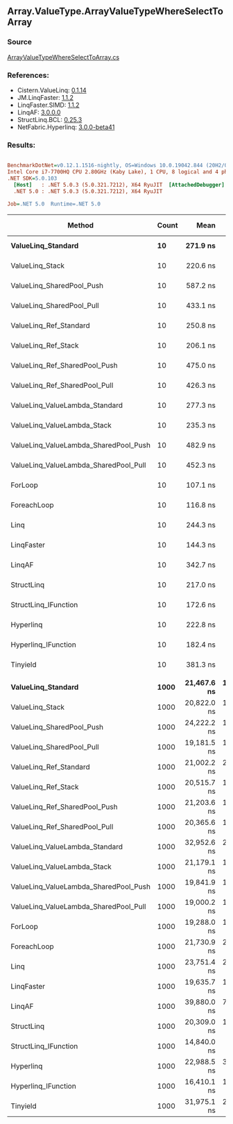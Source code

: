 ﻿## Array.ValueType.ArrayValueTypeWhereSelectToArray

### Source
[ArrayValueTypeWhereSelectToArray.cs](../LinqBenchmarks/Array/ValueType/ArrayValueTypeWhereSelectToArray.cs)

### References:
- Cistern.ValueLinq: [0.1.14](https://www.nuget.org/packages/Cistern.ValueLinq/0.1.14)
- JM.LinqFaster: [1.1.2](https://www.nuget.org/packages/JM.LinqFaster/1.1.2)
- LinqFaster.SIMD: [1.1.2](https://www.nuget.org/packages/LinqFaster.SIMD/1.0.3)
- LinqAF: [3.0.0.0](https://www.nuget.org/packages/LinqAF/3.0.0.0)
- StructLinq.BCL: [0.25.3](https://www.nuget.org/packages/StructLinq.BCL/0.25.3)
- NetFabric.Hyperlinq: [3.0.0-beta41](https://www.nuget.org/packages/NetFabric.Hyperlinq/3.0.0-beta41)

### Results:
``` ini

BenchmarkDotNet=v0.12.1.1516-nightly, OS=Windows 10.0.19042.844 (20H2/October2020Update)
Intel Core i7-7700HQ CPU 2.80GHz (Kaby Lake), 1 CPU, 8 logical and 4 physical cores
.NET SDK=5.0.103
  [Host]   : .NET 5.0.3 (5.0.321.7212), X64 RyuJIT  [AttachedDebugger]
  .NET 5.0 : .NET 5.0.3 (5.0.321.7212), X64 RyuJIT

Job=.NET 5.0  Runtime=.NET 5.0  

```
|                                Method | Count |        Mean |     Error |    StdDev | Ratio | RatioSD |   Gen 0 | Gen 1 | Gen 2 | Allocated |
|-------------------------------------- |------ |------------:|----------:|----------:|------:|--------:|--------:|------:|------:|----------:|
|                    **ValueLinq_Standard** |    **10** |    **271.9 ns** |   **1.52 ns** |   **1.35 ns** |  **2.54** |    **0.02** |  **0.0482** |     **-** |     **-** |     **152 B** |
|                       ValueLinq_Stack |    10 |    220.6 ns |   1.41 ns |   1.32 ns |  2.06 |    0.02 |  0.0484 |     - |     - |     152 B |
|             ValueLinq_SharedPool_Push |    10 |    587.2 ns |   3.67 ns |   3.43 ns |  5.48 |    0.04 |  0.0477 |     - |     - |     152 B |
|             ValueLinq_SharedPool_Pull |    10 |    433.1 ns |   2.37 ns |   2.10 ns |  4.04 |    0.03 |  0.0482 |     - |     - |     152 B |
|                ValueLinq_Ref_Standard |    10 |    250.8 ns |   1.43 ns |   1.27 ns |  2.34 |    0.02 |  0.0482 |     - |     - |     152 B |
|                   ValueLinq_Ref_Stack |    10 |    206.1 ns |   1.32 ns |   1.24 ns |  1.93 |    0.02 |  0.0484 |     - |     - |     152 B |
|         ValueLinq_Ref_SharedPool_Push |    10 |    475.0 ns |   2.19 ns |   1.94 ns |  4.44 |    0.04 |  0.0477 |     - |     - |     152 B |
|         ValueLinq_Ref_SharedPool_Pull |    10 |    426.3 ns |   2.29 ns |   2.03 ns |  3.98 |    0.03 |  0.0482 |     - |     - |     152 B |
|        ValueLinq_ValueLambda_Standard |    10 |    277.3 ns |   4.16 ns |   3.89 ns |  2.59 |    0.05 |  0.0482 |     - |     - |     152 B |
|           ValueLinq_ValueLambda_Stack |    10 |    235.3 ns |   1.26 ns |   1.12 ns |  2.20 |    0.02 |  0.0484 |     - |     - |     152 B |
| ValueLinq_ValueLambda_SharedPool_Push |    10 |    482.9 ns |   2.75 ns |   2.57 ns |  4.51 |    0.04 |  0.0477 |     - |     - |     152 B |
| ValueLinq_ValueLambda_SharedPool_Pull |    10 |    452.3 ns |   3.38 ns |   3.17 ns |  4.22 |    0.05 |  0.0482 |     - |     - |     152 B |
|                               ForLoop |    10 |    107.1 ns |   0.91 ns |   0.81 ns |  1.00 |    0.00 |  0.1478 |     - |     - |     464 B |
|                           ForeachLoop |    10 |    116.8 ns |   1.31 ns |   1.22 ns |  1.09 |    0.01 |  0.1478 |     - |     - |     464 B |
|                                  Linq |    10 |    244.3 ns |   3.84 ns |   3.59 ns |  2.28 |    0.04 |  0.2065 |     - |     - |     648 B |
|                            LinqFaster |    10 |    144.3 ns |   2.07 ns |   1.73 ns |  1.35 |    0.01 |  0.2601 |     - |     - |     816 B |
|                                LinqAF |    10 |    342.7 ns |   6.66 ns |   8.43 ns |  3.19 |    0.09 |  0.1373 |     - |     - |     432 B |
|                            StructLinq |    10 |    217.0 ns |   0.85 ns |   0.75 ns |  2.03 |    0.01 |  0.0789 |     - |     - |     248 B |
|                  StructLinq_IFunction |    10 |    172.6 ns |   1.32 ns |   1.17 ns |  1.61 |    0.02 |  0.0484 |     - |     - |     152 B |
|                             Hyperlinq |    10 |    222.8 ns |   2.30 ns |   2.04 ns |  2.08 |    0.03 |  0.0484 |     - |     - |     152 B |
|                   Hyperlinq_IFunction |    10 |    182.4 ns |   1.64 ns |   1.53 ns |  1.70 |    0.01 |  0.0484 |     - |     - |     152 B |
|                              Tinyield |    10 |    381.3 ns |   3.61 ns |   3.38 ns |  3.56 |    0.04 |  0.4129 |     - |     - |   1,296 B |
|                                       |       |             |           |           |       |         |         |       |       |           |
|                    **ValueLinq_Standard** |  **1000** | **21,467.6 ns** | **145.59 ns** | **136.18 ns** |  **1.11** |    **0.01** | **20.3857** |     **-** |     **-** |  **64,080 B** |
|                       ValueLinq_Stack |  1000 | 20,822.0 ns | 155.86 ns | 145.79 ns |  1.08 |    0.01 | 20.3857 |     - |     - |  64,080 B |
|             ValueLinq_SharedPool_Push |  1000 | 24,222.2 ns | 173.39 ns | 153.70 ns |  1.26 |    0.02 | 10.1929 |     - |     - |  32,216 B |
|             ValueLinq_SharedPool_Pull |  1000 | 19,181.5 ns | 134.08 ns | 125.42 ns |  0.99 |    0.01 | 10.1929 |     - |     - |  32,216 B |
|                ValueLinq_Ref_Standard |  1000 | 21,002.2 ns | 242.93 ns | 215.35 ns |  1.09 |    0.01 | 20.3857 |     - |     - |  64,080 B |
|                   ValueLinq_Ref_Stack |  1000 | 20,515.7 ns | 115.11 ns | 107.68 ns |  1.06 |    0.01 | 20.3857 |     - |     - |  64,080 B |
|         ValueLinq_Ref_SharedPool_Push |  1000 | 21,203.6 ns | 136.12 ns | 120.67 ns |  1.10 |    0.01 | 10.1929 |     - |     - |  32,216 B |
|         ValueLinq_Ref_SharedPool_Pull |  1000 | 20,365.6 ns | 134.89 ns | 126.17 ns |  1.06 |    0.01 | 10.1929 |     - |     - |  32,216 B |
|        ValueLinq_ValueLambda_Standard |  1000 | 32,952.6 ns | 224.39 ns | 209.89 ns |  1.71 |    0.01 | 20.3857 |     - |     - |  64,080 B |
|           ValueLinq_ValueLambda_Stack |  1000 | 21,179.1 ns | 191.32 ns | 178.96 ns |  1.10 |    0.01 | 20.3857 |     - |     - |  64,080 B |
| ValueLinq_ValueLambda_SharedPool_Push |  1000 | 19,841.9 ns | 165.69 ns | 154.98 ns |  1.03 |    0.01 | 10.1929 |     - |     - |  32,216 B |
| ValueLinq_ValueLambda_SharedPool_Pull |  1000 | 19,000.2 ns | 199.23 ns | 186.36 ns |  0.99 |    0.01 | 10.1929 |     - |     - |  32,216 B |
|                               ForLoop |  1000 | 19,288.0 ns | 165.06 ns | 154.40 ns |  1.00 |    0.00 | 31.0059 |     - |     - |  97,720 B |
|                           ForeachLoop |  1000 | 21,730.9 ns | 252.98 ns | 236.64 ns |  1.13 |    0.02 | 31.0059 |     - |     - |  97,720 B |
|                                  Linq |  1000 | 23,751.4 ns | 293.60 ns | 274.63 ns |  1.23 |    0.02 | 20.8130 |     - |     - |  65,792 B |
|                            LinqFaster |  1000 | 19,635.7 ns | 126.71 ns | 118.52 ns |  1.02 |    0.01 | 30.2734 |     - |     - |  96,240 B |
|                                LinqAF |  1000 | 39,880.0 ns | 734.56 ns | 687.11 ns |  2.07 |    0.04 | 31.0059 |     - |     - |  97,688 B |
|                            StructLinq |  1000 | 20,309.0 ns | 190.48 ns | 178.18 ns |  1.05 |    0.01 | 10.1929 |     - |     - |  32,312 B |
|                  StructLinq_IFunction |  1000 | 14,840.0 ns |  75.19 ns |  62.78 ns |  0.77 |    0.01 | 10.1929 |     - |     - |  32,216 B |
|                             Hyperlinq |  1000 | 22,988.5 ns | 306.63 ns | 286.82 ns |  1.19 |    0.02 | 10.1929 |     - |     - |  32,216 B |
|                   Hyperlinq_IFunction |  1000 | 16,410.1 ns | 100.12 ns |  93.66 ns |  0.85 |    0.01 | 10.1929 |     - |     - |  32,216 B |
|                              Tinyield |  1000 | 31,975.1 ns | 239.35 ns | 212.17 ns |  1.66 |    0.02 | 31.1890 |     - |     - |  98,552 B |
